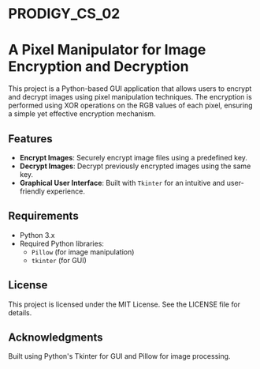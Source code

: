# PRODIGY_CS_02

# A Pixel Manipulator for Image Encryption and Decryption

This project is a Python-based GUI application that allows users to encrypt and decrypt images using pixel manipulation techniques. The encryption is performed using XOR operations on the RGB values of each pixel, ensuring a simple yet effective encryption mechanism.

## Features
- **Encrypt Images**: Securely encrypt image files using a predefined key.
- **Decrypt Images**: Decrypt previously encrypted images using the same key.
- **Graphical User Interface**: Built with `Tkinter` for an intuitive and user-friendly experience.

## Requirements
- Python 3.x
- Required Python libraries:
  - `Pillow` (for image manipulation)
  - `tkinter` (for GUI)
 
## License
This project is licensed under the MIT License. See the LICENSE file for details.

## Acknowledgments
Built using Python's Tkinter for GUI and Pillow for image processing.
